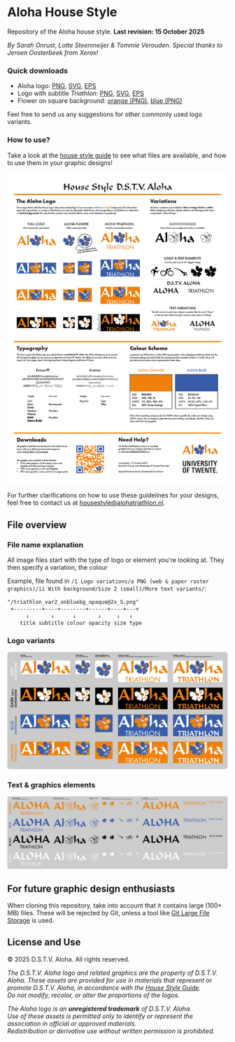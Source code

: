 # Aloha House Style
Repository of the Aloha house style. **Last revision: 15 October 2025**

_By Sarah Onrust, Lotte Steenmeijer & Tommie Verouden. 
Special thanks to Jeroen Oosterbeek from Xerox!_

### Quick downloads
- Aloha logo: [PNG](https://github.com/TFLVerouden/aloha-housestyle/blob/main/0%20Quick%20access/aloha_logo.png?raw=true), [SVG](https://github.com/TFLVerouden/aloha-housestyle/blob/main/0%20Quick%20access/aloha_logo.svg?raw=true), [EPS](https://github.com/TFLVerouden/aloha-housestyle/blob/main/0%20Quick%20access//aloha_logo.eps?raw=true)
- Logo with subtitle _Triathlon_: [PNG](https://github.com/TFLVerouden/aloha-housestyle/blob/main/0%20Quick%20access/aloha_triathlon_logo.png?raw=true), [SVG](https://github.com/TFLVerouden/aloha-housestyle/blob/main/0%20Quick%20access/aloha_triathlon_logo.svg?raw=true), [EPS](https://github.com/TFLVerouden/aloha-housestyle/blob/main/0%20Quick%20access/aloha_triathlon_logo.eps?raw=true)
- Flower on square background: [orange (PNG)](https://github.com/TFLVerouden/aloha-housestyle/blob/main/0%20Quick%20access/flower_in_square_orange.png?raw=true), [blue (PNG)](https://github.com/TFLVerouden/aloha-housestyle/blob/main/0%20Quick%20access/flower_in_square_blue.png?raw=true)

Feel free to send us any suggestions for other commonly used logo variants. 

### How to use?
Take a look at the [house style guide](/Aloha%20house%20style%20(read%20me!).pdf) to see what files are available, and how to use them in your graphic designs!

![Aloha house style read me](/Master%20files/Aloha%20house%20style%20(read%20me!).png)

For further clarifications on how to use these
guidelines for your designs, feel free to contact
us at [housestyle@alohatriathlon.nl](mailto:housestyle@alohatriathlon.nl).

## File overview
### File name explanation
All image files start with the type of logo or element you're looking at. They then specify a variation, the colour

Example, file found in ```/1 Logo variations/a PNG (web & paper raster graphics)/ii With background/Size 2 (small)/More text variants/```:
```
"/triathlon_var2_onbluebg_opaque@2x_S.png"
 +---------+----+--------+------+----+---+
      ↓       ↓      ↓       ↓     ↓   ↓
    title subtitle colour opacity size type
```
### Logo variants
![Logo variants](/Master%20files/Artboards%20for%20export/Multicolour_overview.png)

### Text & graphics elements
![Text & graphics elements](/Master%20files/Artboards%20for%20export/Monochromatic_overview.png)


## For future graphic design enthusiasts

When cloning this repository, take into account that it contains large (100+ MB) files. These will be rejected by Git, unless a tool like [Git Large File Storage](https://git-lfs.com/) is used.


## License and Use

© 2025 D.S.T.V. Aloha. All rights reserved.

_The D.S.T.V. Aloha logo and related graphics are the property of D.S.T.V. Aloha.
These assets are provided for use in materials that represent or promote D.S.T.V. Aloha, in accordance with the [House Style Guide](/Aloha%20house%20style%20(read%20me!).pdf).  
Do not modify, recolor, or alter the proportions of the logos._

_The Aloha logo is an **unregistered trademark** of D.S.T.V. Aloha.  
Use of these assets is permitted only to identify or represent the association in official or approved materials.  
Redistribution or derivative use without written permission is prohibited._